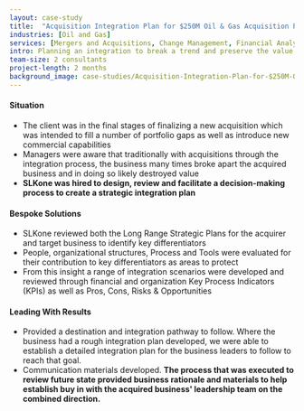 ```yaml
---
layout: case-study
title:  "Acquisition Integration Plan for $250M Oil & Gas Acquisition Plan"
industries: [Oil and Gas]
services: [Mergers and Acquisitions, Change Management, Financial Analytics]
intro: Planning an integration to break a trend and preserve the value of the acquisition
team-size: 2 consultants
project-length: 2 months
background_image: case-studies/Acquisition-Integration-Plan-for-$250M-Oil-&-Gas-Acquisition-Plan.jpg
---
```


#### Situation
- The client was in the final stages of finalizing a new acquisition which was intended to fill a number of portfolio gaps as well as introduce new commercial capabilities​
- Managers were aware that traditionally with acquisitions through the integration process, the business many times broke apart the acquired business and in doing so likely destroyed value​
- **SLKone was hired to design, review and facilitate a decision-making process to create a strategic integration plan**

#### Bespoke Solutions
- SLKone reviewed both the Long Range Strategic Plans for the acquirer and target business to identify key differentiators​
- People, organizational structures, Process and Tools were evaluated for their contribution to key differentiators as areas to protect​
- From this insight a range of  integration scenarios were developed and reviewed through financial and organization Key Process Indicators (KPIs) as well as Pros, Cons, Risks & Opportunities

#### Leading With Results
- Provided a destination and integration pathway to follow.  Where the business had a rough integration plan developed, we were able to establish a detailed integration plan for the business leaders to follow to reach that goal.​
- Communication materials developed.  **The process that was executed to review future state provided business rationale and materials to help establish buy in with the acquired business' leadership team on the combined direction.**
